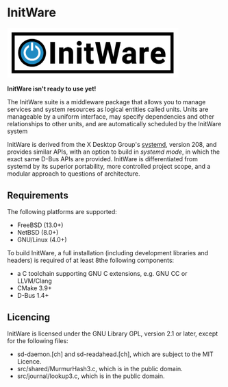 InitWare
========

<img src="doc/brand/logotype.png" width=400>

**InitWare isn't ready to use yet!**

The InitWare suite is a middleware package that allows you to manage services
and system resources as logical entities called units. Units are manageable by a
uniform interface, may specify dependencies and other relationships to other
units, and are automatically scheduled by the InitWare system

InitWare is derived from the X Desktop Group's
[systemd](http://www.freedesktop.org/wiki/Software/systemd), version 208, and
provides similar APIs, with an option to build in *systemd mode*, in which the
exact same D-Bus APIs are provided. InitWare is differentiated from systemd by
its superior portability, more controlled project scope, and a modular approach
to questions of architecture.

Requirements
------------

The following platforms are supported:

- FreeBSD (13.0+)
- NetBSD (8.0+)
- GNU/Linux (4.0+)


To build InitWare, a full installation (including development libraries and
headers) is required of at least 8the following components:

- a C toolchain supporting GNU C extensions, e.g. GNU CC or LLVM/Clang
- CMake 3.9+
- D-Bus 1.4+

Licencing
---------

InitWare is licensed under the GNU Library GPL, version 2.1 or later, except for
the following files:

- sd-daemon.[ch] and sd-readahead.[ch], which are subject to the MIT Licence.
- src/shared/MurmurHash3.c, which is in the public domain.
- src/journal/lookup3.c, which is in the public domain.
